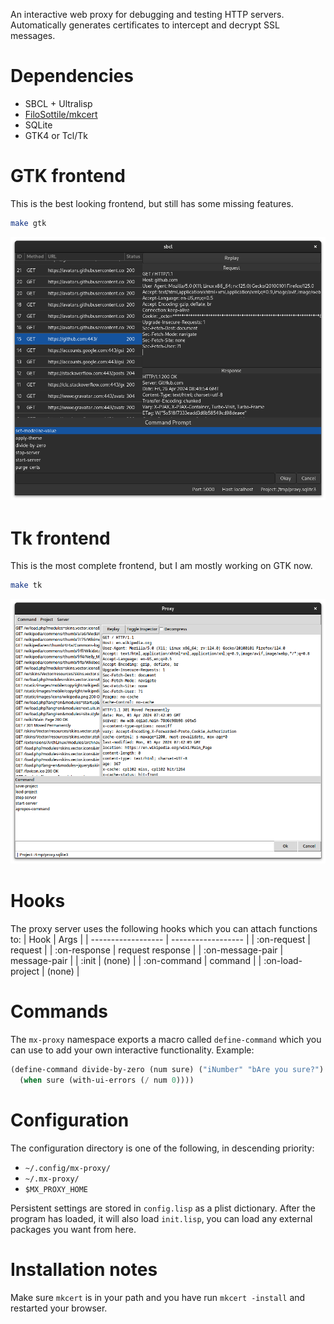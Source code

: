 An interactive web proxy for debugging and testing HTTP servers.
Automatically generates certificates to intercept and decrypt SSL messages.

# Dependencies

- SBCL + Ultralisp
- [FiloSottile/mkcert](https://github.com/FiloSottile/mkcert)
- SQLite
- GTK4 or Tcl/Tk

# GTK frontend

This is the best looking frontend, but still has some missing features.

```bash
make gtk
```

![GTK](screenshots/gtk-frontend.png)　

# Tk frontend

This is the most complete frontend, but I am mostly working on GTK now.

```bash
make tk
```

![Tk](screenshots/tk-frontend.png)　

# Hooks

The proxy server uses the following hooks which you can attach functions to:
| Hook               | Args               |
| ------------------ | ------------------ |
| :on-request        | request            |
| :on-response       | request response   |
| :on-message-pair   | message-pair       |
| :init              | (none)             |
| :on-command        | command            |
| :on-load-project   | (none)             |

# Commands

The `mx-proxy` namespace exports a macro called `define-command` which you can
use to add your own interactive functionality.  Example:

```lisp
(define-command divide-by-zero (num sure) ("iNumber" "bAre you sure?")
  (when sure (with-ui-errors (/ num 0))))
```

# Configuration

The configuration directory is one of the following, in descending priority:
- `~/.config/mx-proxy/`
- `~/.mx-proxy/`
- `$MX_PROXY_HOME`

Persistent settings are stored in `config.lisp` as a plist dictionary.
After the program has loaded, it will also load `init.lisp`, you can load
any external packages you want from here.

# Installation notes

Make sure `mkcert` is in your path and you have run `mkcert -install` and restarted your browser.
